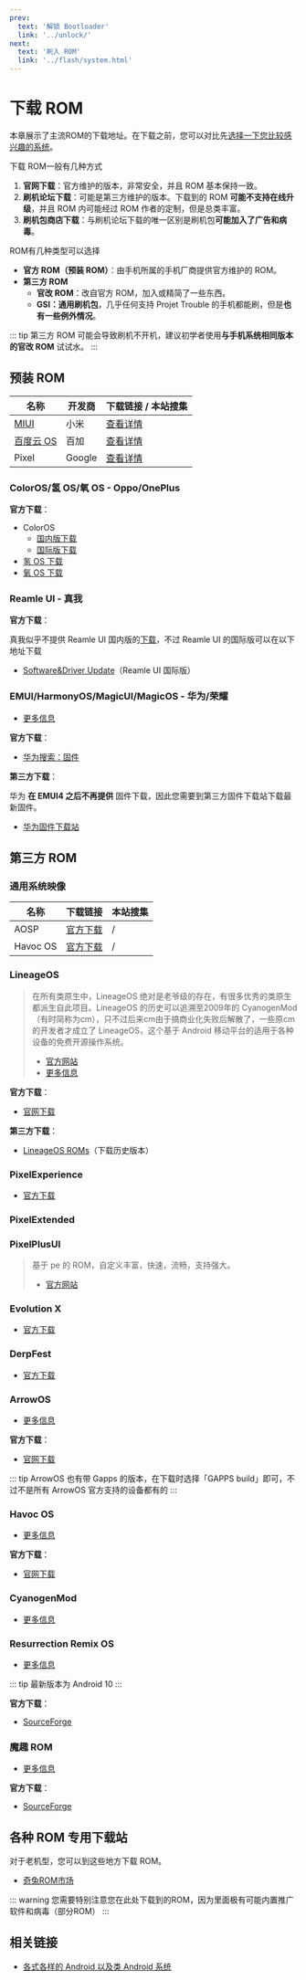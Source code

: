 ```yaml
---
prev:
  text: '解锁 Bootloader'
  link: '../unlock/'
next:
  text: '刷入 ROM'
  link: '../flash/system.html'
---
```


# 下载 ROM

本章展示了主流ROM的下载地址。在下载之前，您可以对比先[选择一下您比较感兴趣的系统](../../normal/systems/index.md)。

下载 ROM一般有几种方式

1. **官网下载**：官方维护的版本，非常安全，并且 ROM 基本保持一致。
2. **刷机论坛下载**：可能是第三方维护的版本。下载到的 ROM **可能不支持在线升级**，并且 ROM 内可能经过 ROM 作者的定制，但是总类丰富。
3. **刷机包商店下载**：与刷机论坛下载的唯一区别是刷机包**可能加入了广告和病毒**。

ROM有几种类型可以选择

- **官方 ROM（预装 ROM）**：由手机所属的手机厂商提供官方维护的 ROM。
- **第三方 ROM**
  - **官改 ROM**：改自官方 ROM，加入或精简了一些东西。
  - **GSI：通用刷机包**，几乎任何支持 Projet Trouble 的手机都能刷，但是**也有一些例外情况**。

::: tip
第三方 ROM 可能会导致刷机不开机，建议初学者使用**与手机系统相同版本的官改 ROM** 试试水。
:::

## 预装 ROM

| 名称                                                                          | 开发商 | 下载链接 / 本站搜集       |
| ----------------------------------------------------------------------------- | ------ | ------------------------- |
| [MIUI](/normal/systems/miui.md)                                               | 小米   | [查看详情](./miui.md)     |
| [百度云 OS](/normal/systems/baiduos.md) <Badge type="danger" text="已停更" /> | 百加   | [查看详情](./baiduos.md)  |
| Pixel                                                                         | Google | [查看详情][Pixel官方下载] |

### ColorOS/氢 OS/氧 OS - Oppo/OnePlus

**官方下载**：

- ColorOS
  - [国内版下载](https://www.coloros.com/rom)
  - [国际版下载](https://support.oppo.com/in/software-update/)
- [氢 OS 下载](https://www.oneplus.com/cn/support/softwareupgrade)
- [氧 OS 下载](https://service.oneplus.com/global/search/search-detail?id=2096329&articleIndex=1)

### Reamle UI - 真我

**官方下载**：

真我似乎不提供 Reamle UI 国内版的[下载](https://www.realme.com/cn/support/kw/doc/2029300)，不过 Reamle UI 的国际版可以在以下地址下载

- [Software&Driver Update](https://www.realme.com/in/support/software-update)（Reamle UI 国际版）

### EMUI/HarmonyOS/MagicUI/MagicOS - 华为/荣耀

- [更多信息](/normal/systems/emui.md)

**官方下载**：

- [华为搜索：固件](https://consumer.huawei.com/cn/support/search/?keyword=%E5%9B%BA%E4%BB%B6&t=SearchClick&product_class=CMCG10000002)

**第三方下载**：

华为 **在 EMUI4 之后不再提供** 固件下载，因此您需要到第三方固件下载站下载最新固件。

- [华为固件下载站](https://professorjtj.github.io/)

## 第三方 ROM

### 通用系统映像

| 名称     | 下载链接                       | 本站搜集 |
| -------- | ------------------------------ | -------- |
| AOSP     | [官方下载][AOSP官方GSI下载]    | /        |
| Havoc OS | [官方下载][HavocOS官方GSI下载] | /        |

### LineageOS

> 在所有类原生中，LineageOS 绝对是老爷级的存在，有很多优秀的类原生都派生自此项目。LineageOS 的历史可以追溯至2009年的 CyanogenMod （有时简称为cm），只不过后来cm由于搞商业化失败后解散了，一些原cm的开发者才成立了 LineageOS，这个基于 Android 移动平台的适用于各种设备的免费开源操作系统。
>
> - [官方网站](https://lineageos.org/)
> - [更多信息](../../normal/systems/lineageos.md)

**官方下载**：

- [官网下载](https://download.lineageos.org/)

**第三方下载**：

- [LineageOS ROMs](http://lineageosroms.com/)（下载历史版本）

### PixelExperience

- [官方下载](https://download.pixelexperience.org/)

### PixelExtended

### PixelPlusUI

> 基于 pe 的 ROM，自定义丰富，快速，流畅，支持强大。
>
> - [官方网站](https://ppui.site/home)

### Evolution X

- [官方下载](https://evolution-x.org/download)

### DerpFest

- [官方下载](https://derpfest.org/#call-to-action)

### ArrowOS

- [更多信息](../../normal/systems/index.md#arrowos)

**官方下载**：

- [官网下载](https://arrowos.net/download)

::: tip
ArrowOS 也有带 Gapps 的版本，在下载时选择「GAPPS build」即可，不过不是所有 ArrowOS 官方支持的设备都有的
:::

### Havoc OS

- [更多信息](../../normal/systems/index.md#havoc-os)

**官方下载**：

- [官网下载](https://download.havoc-os.com/)

### CyanogenMod <Badge type="danger" text="已停更" />

- [更多信息](../../normal/systems/index.md#cyanogenmod)

### Resurrection Remix OS <Badge type="danger" text="已停更" />

- [更多信息](../../normal/systems/index.md#resurrection-remix-os)

::: tip
最新版本为 Android 10
:::

**官方下载**：

- [SourceForge](https://sourceforge.net/projects/resurrectionremix-ten/files/)

### 魔趣 ROM <Badge type="danger" text="已停更" />

- [更多信息](../../normal/systems/index.md#魔趣-rom)

**官方下载**：

- [SourceForge](https://sourceforge.net/projects/mokee/files/)

## 各种 ROM 专用下载站

对于老机型，您可以到这些地方下载 ROM。

- [奇兔ROM市场](http://rom.7to.cn/)

::: warning
您需要特别注意您在此处下载到的ROM，因为里面极有可能内置推广软件和病毒（部分ROM）
:::

## 相关链接

- [各式各样的 Android 以及类 Android 系统](../../normal/systems/index.md)

[Pixel官方下载]: https://developers.google.cn/android/ota?hl=zh-cn
[AOSP官方GSI下载]: https://developer.android.google.cn/topic/generic-system-image?hl=zh-cn
[HavocOS官方GSI下载]: https://havoc-os.com/download#gsi
